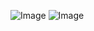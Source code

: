 ![Image](https://github.com/user-attachments/assets/48f4cc9e-3d21-49b2-b2b3-aaf21153a468)
![Image](https://github.com/user-attachments/assets/25682b96-c22b-4f3c-a716-0f6996cedf89)
